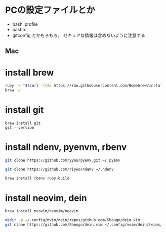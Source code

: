 # PCの設定ファイルとか
- bash_profile
- bashrc
- gitconfig
とかもろもろ。
セキュアな情報は含めないように注意する

## Mac

# install brew
```bash
ruby -e "$(curl -fsSL https://raw.githubusercontent.com/Homebrew/install/master/install)"
brew -v
```

# install git
```
brew install git
git --version
```

# install ndenv, pyenvm, rbenv
```bash
git clone https://github.com/yyuu/pyenv.git ~/.pyenv

git clone https://github.com/riywo/ndenv ~/.ndenv

brew install rbenv ruby-build

```

# install neovim, dein
```bash
brew install neovim/neovim/neovim

mkdir -p ~/.config/nvim/dein/repos/github.com/Shougo/dein.vim
git clone https://github.com/Shougo/dein.vim ~/.config/nvim/dein/repos/github.com/Shougo/dein.vim
```

